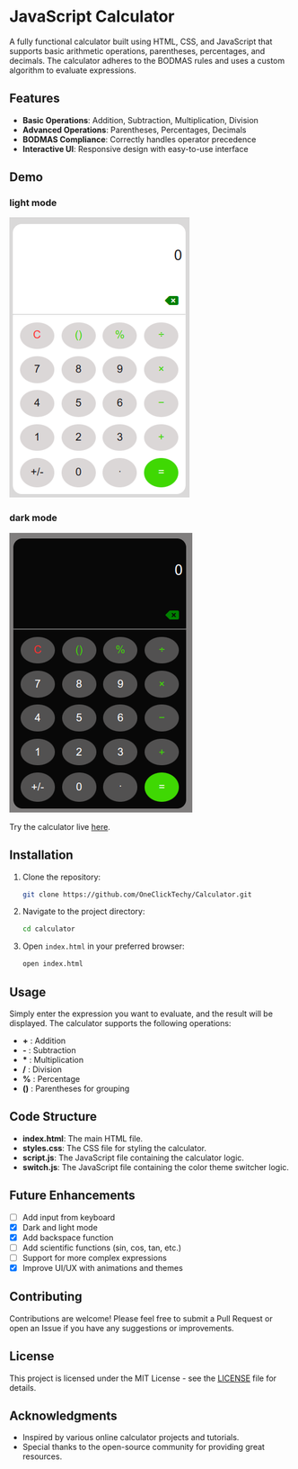 # JavaScript Calculator

A fully functional calculator built using HTML, CSS, and JavaScript that supports basic arithmetic operations, parentheses, percentages, and decimals. The calculator adheres to the BODMAS rules and uses a custom algorithm to evaluate expressions.

## Features

- **Basic Operations**: Addition, Subtraction, Multiplication, Division
- **Advanced Operations**: Parentheses, Percentages, Decimals
- **BODMAS Compliance**: Correctly handles operator precedence
- **Interactive UI**: Responsive design with easy-to-use interface

## Demo

### light mode

![Calculator Screenshot](./demo/light.png)

### dark mode

![Calculator Screenshot](./demo/dark.png)

Try the calculator live [here](https://oneclicktechy.github.io/Calculator/).

## Installation

1. Clone the repository:
   ```bash
   git clone https://github.com/OneClickTechy/Calculator.git
   ```
2. Navigate to the project directory:
   ```bash
   cd calculator
   ```
3. Open `index.html` in your preferred browser:
   ```bash
   open index.html
   ```

## Usage

Simply enter the expression you want to evaluate, and the result will be displayed. The calculator supports the following operations:

- **+** : Addition
- **-** : Subtraction
- **\*** : Multiplication
- **/** : Division
- **%** : Percentage
- **()** : Parentheses for grouping

## Code Structure

- **index.html**: The main HTML file.
- **styles.css**: The CSS file for styling the calculator.
- **script.js**: The JavaScript file containing the calculator logic.
- **switch.js**: The JavaScript file containing the color theme switcher logic.

## Future Enhancements

- [ ] Add input from keyboard
- [x] Dark and light mode
- [x] Add backspace function
- [ ] Add scientific functions (sin, cos, tan, etc.)
- [ ] Support for more complex expressions
- [x] Improve UI/UX with animations and themes

## Contributing

Contributions are welcome! Please feel free to submit a Pull Request or open an Issue if you have any suggestions or improvements.

## License

This project is licensed under the MIT License - see the [LICENSE](LICENSE) file for details.

## Acknowledgments

- Inspired by various online calculator projects and tutorials.
- Special thanks to the open-source community for providing great resources.
